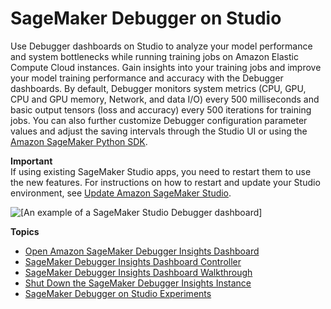 # SageMaker Debugger on Studio<a name="debugger-on-studio"></a>

Use Debugger dashboards on Studio to analyze your model performance and system bottlenecks while running training jobs on Amazon Elastic Compute Cloud instances\. Gain insights into your training jobs and improve your model training performance and accuracy with the Debugger dashboards\. By default, Debugger monitors system metrics \(CPU, GPU, CPU and GPU memory, Network, and data I/O\) every 500 milliseconds and basic output tensors \(loss and accuracy\) every 500 iterations for training jobs\. You can also further customize Debugger configuration parameter values and adjust the saving intervals through the Studio UI or using the [Amazon SageMaker Python SDK](https://sagemaker.readthedocs.io)\. 

**Important**  
If using existing SageMaker Studio apps, you need to restart them to use the new features\. For instructions on how to restart and update your Studio environment, see [Update Amazon SageMaker Studio](https://docs.aws.amazon.com/sagemaker/latest/dg/studio-tasks-update.html)\. 

![\[An example of a SageMaker Studio Debugger dashboard\]](http://docs.aws.amazon.com/sagemaker/latest/dg/images/debugger/debugger-studio-insights-sample.png)

**Topics**
+ [Open Amazon SageMaker Debugger Insights Dashboard](debugger-on-studio-insights.md)
+ [SageMaker Debugger Insights Dashboard Controller](debugger-on-studio-insights-controllers.md)
+ [SageMaker Debugger Insights Dashboard Walkthrough](debugger-on-studio-insights-walkthrough.md)
+ [Shut Down the SageMaker Debugger Insights Instance](debugger-on-studio-insights-close.md)
+ [SageMaker Debugger on Studio Experiments](debugger-on-studio-experiments.md)